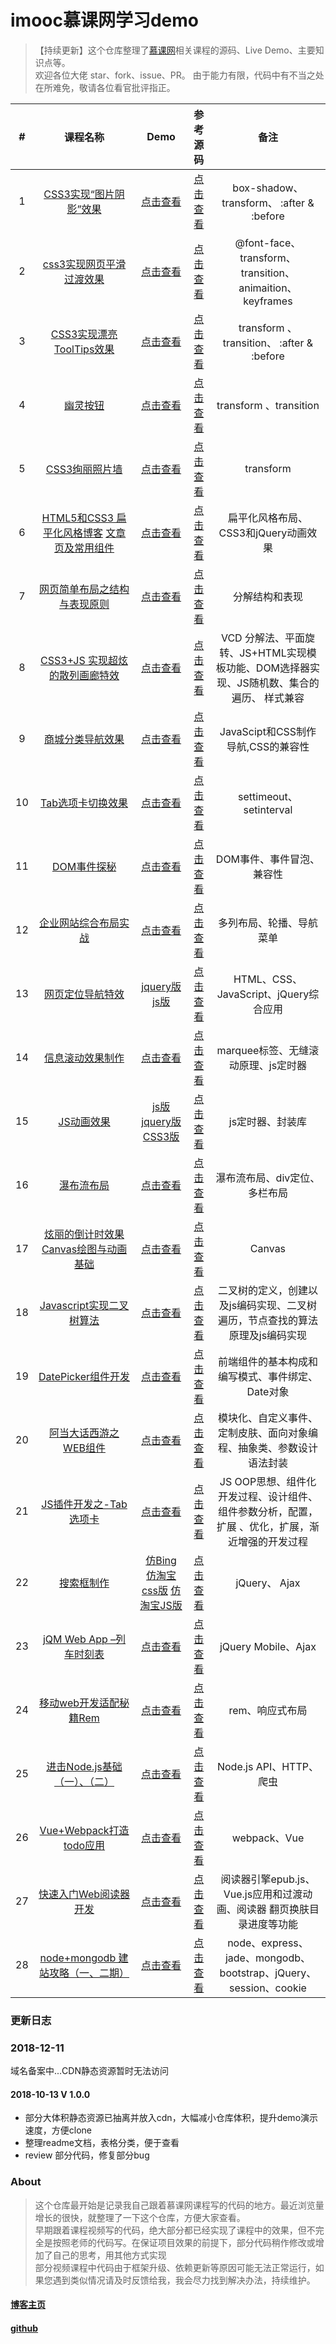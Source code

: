 
# imooc慕课网学习demo  
> 【持续更新】这个仓库整理了[慕课网](https://www.imooc.com/)相关课程的源码、Live Demo、主要知识点等。  
> 欢迎各位大佬 star、fork、issue、PR。
> 由于能力有限，代码中有不当之处在所难免，敬请各位看官批评指正。  




| # | 课程名称| Demo|  参考源码 | 备注 | 
|:-:|:-:|:-:|:-:|:-:|
1 |[CSS3实现“图片阴影”效果](https://www.imooc.com/learn/240)| [点击查看](https://niuyi1017.github.io/imooc/CSS3%E5%AE%9E%E7%8E%B0%E5%9B%BE%E7%89%87%E9%98%B4%E5%BD%B1/index.html) | [点击查看](https://github.com/niuyi1017/imooc/tree/master/CSS3%E5%AE%9E%E7%8E%B0%E5%9B%BE%E7%89%87%E9%98%B4%E5%BD%B1) |box-shadow、transform、 :after & :before  
2 |[css3实现网页平滑过渡效果](https://www.imooc.com/learn/252)|[点击查看](https://niuyi1017.github.io/imooc/CSS3%E7%BD%91%E9%A1%B5%E5%B9%B3%E6%BB%91%E8%BF%87%E6%B8%A1/CSS%E7%BD%91%E9%A1%B5%E5%B9%B3%E6%BB%91%E8%BF%87%E6%B8%A1/index.html)|[点击查看](https://github.com/niuyi1017/imooc/tree/master/CSS3%E7%BD%91%E9%A1%B5%E5%B9%B3%E6%BB%91%E8%BF%87%E6%B8%A1)| @font-face、 transform、transition、 animaition、keyframes  
3 |[CSS3实现漂亮ToolTips效果](https://www.imooc.com/learn/331)|[点击查看](https://niuyi1017.github.io/imooc/ToolTips/index.html)|[点击查看](https://github.com/niuyi1017/imooc/tree/master/ToolTips)|transform 、transition、 :after & :before 
4 |[幽灵按钮](https://www.imooc.com/learn/5)|[点击查看](https://niuyi1017.github.io/imooc/%E5%B9%BD%E7%81%B5%E6%8C%89%E9%92%AE/index.html)|[点击查看](https://github.com/niuyi1017/imooc/tree/master/%E5%B9%BD%E7%81%B5%E6%8C%89%E9%92%AE)|transform 、transition
5 |[CSS3绚丽照片墙](https://www.imooc.com/learn/227)|[点击查看](https://niuyi1017.github.io/imooc/CSS3%E7%85%A7%E7%89%87%E5%A2%99/index.html)|[点击查看](https://github.com/niuyi1017/imooc/tree/master/CSS3%E7%85%A7%E7%89%87%E5%A2%99)|  transform 
6 |[HTML5和CSS3 扁平化风格博客](https://www.imooc.com/learn/445) [文章页及常用组件](https://www.imooc.com/learn/598)|[点击查看](https://niuyi1017.github.io/imooc/blog/index.html)|[点击查看](https://github.com/niuyi1017/imooc/tree/master/blog)| 扁平化风格布局、CSS3和jQuery动画效果 
7 |[网页简单布局之结构与表现原则](https://www.imooc.com/learn/20)|[点击查看](https://niuyi1017.github.io/imooc/WeiboComment/index.html)|[点击查看](https://github.com/niuyi1017/imooc/tree/master/WeiboComment)|  分解结构和表现
8 |[CSS3+JS 实现超炫的散列画廊特效](https://www.imooc.com/learn/366)|[点击查看](https://niuyi1017.github.io/imooc/tupianhualang/index.html)|[点击查看](https://github.com/niuyi1017/imooc/tree/master/tupianhualang)|  VCD 分解法、平面旋转、JS+HTML实现模板功能、DOM选择器实现、JS随机数、集合的遍历、 样式兼容
9 |[商城分类导航效果](https://www.imooc.com/learn/174)|[点击查看](https://niuyi1017.github.io/imooc/%E5%95%86%E5%9F%8E%E5%AF%BC%E8%88%AA/index.html)|[点击查看](https://github.com/niuyi1017/imooc/tree/master/%E5%95%86%E5%9F%8E%E5%AF%BC%E8%88%AA)|  JavaScipt和CSS制作导航,CSS的兼容性
10 |[Tab选项卡切换效果](https://www.imooc.com/learn/176)|[点击查看](https://niuyi1017.github.io/imooc/tab/auto.html)|[点击查看](https://github.com/niuyi1017/imooc/tree/master/tab)|  settimeout、setinterval
11 |[DOM事件探秘](https://www.imooc.com/learn/138)|[点击查看](https://niuyi1017.github.io/imooc/DOM%E4%BA%8B%E4%BB%B6/index.html)|[点击查看](https://github.com/niuyi1017/imooc/tree/master/DOM)|  DOM事件、事件冒泡、兼容性
12 |[企业网站综合布局实战](https://www.imooc.com/learn/147)|[点击查看](https://niuyi1017.github.io/imooc/%E4%BC%81%E4%B8%9A%E7%BD%91%E7%AB%99/index.html)|[点击查看](https://github.com/niuyi1017/imooc/tree/master/%E4%BC%81%E4%B8%9A%E7%BD%91%E7%AB%99)|  多列布局、轮播、导航菜单
13 |[网页定位导航特效](https://www.imooc.com/learn/56)|[jquery版](https://niuyi1017.github.io/imooc/jQuery%E7%BD%91%E9%A1%B5%E5%AE%9A%E4%BD%8D%E5%AF%BC%E8%88%AA/index.html) [js版](https://niuyi1017.github.io/imooc/jQuery%E7%BD%91%E9%A1%B5%E5%AE%9A%E4%BD%8D%E5%AF%BC%E8%88%AA/%E7%BD%91%E9%A1%B5%E5%AE%9A%E4%BD%8D%E5%AF%BC%E8%88%AAJS%E7%89%88.html)|[点击查看](https://github.com/niuyi1017/imooc/tree/master/jQuery%E7%BD%91%E9%A1%B5%E5%AE%9A%E4%BD%8D%E5%AF%BC%E8%88%AA)|  HTML、CSS、JavaScript、jQuery综合应用
14 |[信息滚动效果制作](https://www.imooc.com/learn/17)|[点击查看](https://niuyi1017.github.io/imooc/%E4%BF%A1%E6%81%AF%E6%BB%9A%E5%8A%A8/index.html)|[点击查看](https://github.com/niuyi1017/imooc/tree/master/%E4%BF%A1%E6%81%AF%E6%BB%9A%E5%8A%A8)|  marquee标签、无缝滚动原理、js定时器
15 |[JS动画效果](https://www.imooc.com/learn/167)|[js版](https://niuyi1017.github.io/imooc/JS%20%E5%8A%A8%E7%94%BB/%E5%8A%A8%E7%94%BB%E6%A1%88%E4%BE%8B.html) [jquery版](https://niuyi1017.github.io/imooc/JS%20%E5%8A%A8%E7%94%BB/%E6%A1%88%E4%BE%8B%E5%8A%A8%E7%94%BBJQ%E7%89%88.html) [CSS3版](https://niuyi1017.github.io/imooc/JS%20%E5%8A%A8%E7%94%BB/%E5%8A%A8%E7%94%BB%E6%A1%88%E4%BE%8Bcss3%E7%89%88.html)|[点击查看](https://github.com/niuyi1017/imooc/blob/master/JS%20%E5%8A%A8%E7%94%BB/)|  js定时器、封装库
16 |[瀑布流布局](https://www.imooc.com/learn/101)|[点击查看](https://niuyi1017.github.io/imooc/%E7%80%91%E5%B8%83%E6%B5%81%E5%B8%83%E5%B1%80/index.html)|[点击查看](https://github.com/niuyi1017/imooc/tree/master/%E7%80%91%E5%B8%83%E6%B5%81%E5%B8%83%E5%B1%80)| 瀑布流布局、div定位、多栏布局
17 |[炫丽的倒计时效果](https://www.imooc.com/learn/133) [Canvas绘图与动画基础](https://www.imooc.com/learn/133)|[点击查看](https://niuyi1017.github.io/imooc/canvas%E5%80%92%E8%AE%A1%E6%97%B6/index.html)|[点击查看](https://github.com/niuyi1017/imooc/tree/master/canvas%E5%80%92%E8%AE%A1%E6%97%B6)| Canvas
18 |[Javascript实现二叉树算法](https://www.imooc.com/learn/888)|[点击查看](https://github.com/niuyi1017/imooc/tree/master/JavaScript%E5%AE%9E%E7%8E%B0%E4%BA%8C%E5%8F%89%E6%A0%91)|[点击查看](https://github.com/niuyi1017/imooc/tree/master/JavaScript%E5%AE%9E%E7%8E%B0%E4%BA%8C%E5%8F%89%E6%A0%91)| 二叉树的定义，创建以及js编码实现、二叉树遍历，节点查找的算法原理及js编码实现
19 |[DatePicker组件开发](https://www.imooc.com/learn/820)|[点击查看](https://niuyi1017.github.io/imooc/DataPicker/index.html)|[点击查看](https://github.com/niuyi1017/imooc/tree/master/DataPicker)| 前端组件的基本构成和编写模式、事件绑定、Date对象
20 |[阿当大话西游之WEB组件](https://www.imooc.com/learn/99)|[点击查看](https://niuyi1017.github.io/imooc/webComponent/window.html)|[点击查看](https://github.com/niuyi1017/imooc/tree/master/webComponent)| 模块化、自定义事件、定制皮肤、面向对象编程、抽象类、参数设计语法封装
21 |[JS插件开发之-Tab选项卡](https://www.imooc.com/learn/825)|[点击查看](https://niuyi1017.github.io/imooc/Tab%E9%80%89%E9%A1%B9%E5%8D%A1%E7%BB%84%E4%BB%B6/index.html)|[点击查看](https://github.com/niuyi1017/imooc/tree/master/Tab%E9%80%89%E9%A1%B9%E5%8D%A1%E7%BB%84%E4%BB%B6)| JS OOP思想、组件化开发过程、设计组件、组件参数分析，配置，扩展 、优化，扩展，渐近增强的开发过程
22 |[搜索框制作](https://www.imooc.com/learn/21)|[仿Bing](https://niuyi1017.github.io/imooc/%E6%90%9C%E7%B4%A2%E6%A1%86/mySearch.html) [仿淘宝css版](https://niuyi1017.github.io/imooc/%E6%90%9C%E7%B4%A2%E6%A1%86/search4TB.html) [仿淘宝JS版](https://niuyi1017.github.io/imooc/%E6%90%9C%E7%B4%A2%E6%A1%86/search4TBjs.html)|[点击查看](https://github.com/niuyi1017/imooc/tree/master/%E6%90%9C%E7%B4%A2%E6%A1%86)| jQuery、 Ajax
23 |[jQM Web App –列车时刻表](https://www.imooc.com/learn/207)|[点击查看](https://niuyi1017.github.io/2018/04/22/webapp-train.html)|[点击查看](https://github.com/niuyi1017/imooc/tree/master/%E5%88%97%E8%BD%A6%E6%97%B6%E5%88%BB%E8%A1%A8)| jQuery Mobile、Ajax  
24 |[移动web开发适配秘籍Rem](https://www.imooc.com/learn/942)|[点击查看](https://niuyi1017.github.io/imooc/rem/H5/src/index.html)|[点击查看](https://github.com/niuyi1017/imooc/tree/master/rem)| rem、响应式布局 
25 |[进击Node.js基础（一）、（二）](https://www.imooc.com/learn/348)|[点击查看](https://niuyi1017.github.io/2018/09/10/http-crawler.html)|[点击查看](https://github.com/niuyi1017/imooc/tree/master/imoocNode)| Node.js API、HTTP、爬虫 
26 |[Vue+Webpack打造todo应用](https://www.imooc.com/learn/935)|[点击查看](https://niuyi1017.github.io/imooc/vue-webpack-todo/dist/index.html)|[点击查看](https://github.com/niuyi1017/imooc/tree/master/vue-webpack-todo)| webpack、Vue
27 |[快速入门Web阅读器开发](https://www.imooc.com/learn/1038)|[点击查看](https://niuyi1017.github.io/imooc/Easy-Reader/dist/index.html)|[点击查看](https://github.com/niuyi1017/imooc/tree/master/Easy-Reader)| 阅读器引擎epub.js、Vue.js应用和过渡动画、阅读器 翻页换肤目录进度等功能
28 |[node+mongodb 建站攻略（一、二期）](https://www.imooc.com/learn/75)|[点击查看](https://movie.niuy.xyz/)|[点击查看](https://gitee.com/niuyi1017/movies)| node、express、jade、mongodb、bootstrap、jQuery、session、cookie


### 更新日志 

### 2018-12-11  
域名备案中...CDN静态资源暂时无法访问
#### 2018-10-13   V 1.0.0
* 部分大体积静态资源已抽离并放入cdn，大幅减小仓库体积，提升demo演示速度，方便clone   
* 整理readme文档，表格分类，便于查看  
* review 部分代码，修复部分bug   

### About

> 这个仓库最开始是记录我自己跟着慕课网课程写的代码的地方。最近浏览量增长的很快，就整理了一下这个仓库，方便大家查看。   
> 早期跟着课程视频写的代码，绝大部分都已经实现了课程中的效果，但不完全是按照老师的代码写。在保证项目效果的前提下，部分代码稍作修改或增加了自己的思考，用其他方式实现  
> 部分视频课程中代码由于框架升级、依赖更新等原因可能无法正常运行，如果您遇到类似情况请及时反馈给我，我会尽力找到解决办法，持续维护。



#### [博客主页](https://niuyi1017.github.io)  
#### [github](https://github.com/niuyi1017/imooc)
